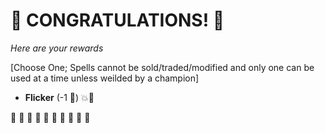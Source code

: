 # :sparkler: CONGRATULATIONS! :sparkler: 
*Here are your rewards*

[Choose One; Spells cannot be sold/traded/modified and only one can be used at a time unless weilded by a champion]
- **Flicker** (-1 :large_blue_diamond:) :boom::twisted_rightwards_arrows: 

:sparkler: :sparkler: :sparkler: :sparkler: :sparkler: :sparkler: :sparkler: :sparkler: :sparkler: :sparkler: 